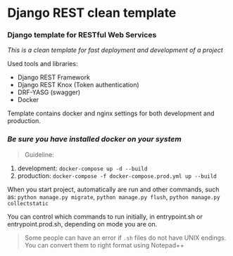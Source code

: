 # Django REST clean template
### Django template for RESTful Web Services

*This is a clean template for fast deployment and development of a project*

Used tools and libraries:
- Django REST Framework
- Django REST Knox (Token authentication)
- DRF-YASG (swagger)
- Docker

Template contains docker and nginx settings for both development and production.

### *Be sure you have installed docker on your system*

> Guideline:
1. development: `docker-compose up -d --build` 
2. production:  `docker-compose -f docker-compose.prod.yml up --build`

When you start project, automatically are run and other commands, such as:
`python manage.py migrate`, `python manage.py flush`, `python manage.py collectstatic`

You can control which commands to run initially, in entrypoint.sh or entrypoint.prod.sh, depending on mode you are on.

> Some people can have an error if `.sh` files do not have UNIX endings. You can
>convert them to right format using Notepad++